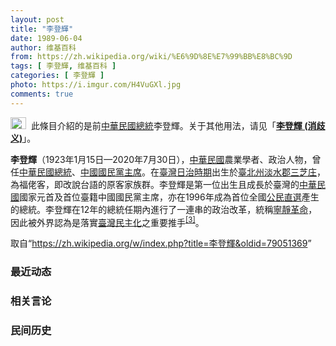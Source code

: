 ```yaml
---
layout: post
title: "李登輝"
date: 1989-06-04
author: 维基百科
from: https://zh.wikipedia.org/wiki/%E6%9D%8E%E7%99%BB%E8%BC%9D
tags: [ 李登輝, 维基百科 ]
categories: [ 李登輝 ]
photo: https://i.imgur.com/H4VuGXl.jpg
comments: true
---
```

<div class="mw-parser-output"><div role="note" class="hatnote navigation-not-searchable"><span typeof="mw:File"><a href="/wiki/Wikipedia:%E6%B6%88%E6%AD%A7%E4%B9%89" title="Wikipedia:消歧义"><img alt="" src="//upload.wikimedia.org/wikipedia/commons/thumb/5/5f/Disambig_gray.svg/25px-Disambig_gray.svg.png" decoding="async" width="25" height="19" class="mw-file-element" srcset="//upload.wikimedia.org/wikipedia/commons/thumb/5/5f/Disambig_gray.svg/38px-Disambig_gray.svg.png 1.5x, //upload.wikimedia.org/wikipedia/commons/thumb/5/5f/Disambig_gray.svg/50px-Disambig_gray.svg.png 2x" data-file-width="220" data-file-height="168"></a></span>&nbsp;&nbsp;此條目介紹的是前<a href="/wiki/%E4%B8%AD%E8%8F%AF%E6%B0%91%E5%9C%8B%E7%B8%BD%E7%B5%B1" title="中華民國總統">中華民國總統</a>李登輝。关于其他用法，请见「<b><a href="/wiki/%E6%9D%8E%E7%99%BB%E8%BC%9D_(%E6%B6%88%E6%AD%A7%E7%BE%A9)" class="mw-redirect" title="李登輝 (消歧義)">李登輝 (消歧义)</a></b>」。</div>
<div id="noteTA-51cd104b" class="noteTA"><div class="noteTA-local"><div data-noteta-code="zh-hant:臺; zh-hans:台;"></div><div data-noteta-code="zh-hant:臺灣; zh-hans:台湾;"></div><div data-noteta-code="zh-hant:庄; zh-hans:庄;"></div><div data-noteta-code="zh:康乃尔; zh-cn:康奈尔; zh-tw:康乃爾;"></div><div data-noteta-code="zh-cn:钓鱼岛; zh-tw:釣魚臺; zh-hk:釣魚台"></div></div></div>

<p><b>李登輝</b>（1923年1月15日—2020年7月30日），<a href="/wiki/%E4%B8%AD%E8%8F%AF%E6%B0%91%E5%9C%8B" title="中華民國">中華民國</a>農業學者、政治人物，曾任<a href="/wiki/%E4%B8%AD%E8%8F%AF%E6%B0%91%E5%9C%8B%E7%B8%BD%E7%B5%B1" title="中華民國總統">中華民國總統</a>、<a href="/wiki/%E4%B8%AD%E5%9C%8B%E5%9C%8B%E6%B0%91%E9%BB%A8%E4%B8%BB%E5%B8%AD" title="中國國民黨主席">中國國民黨主席</a>。在<a href="/wiki/%E8%87%BA%E7%81%A3%E6%97%A5%E6%B2%BB%E6%99%82%E6%9C%9F" class="mw-redirect" title="臺灣日治時期">臺灣日治時期</a>出生於<a href="/wiki/%E8%87%BA%E5%8C%97%E5%B7%9E" title="臺北州">臺北州</a><a href="/wiki/%E6%B7%A1%E6%B0%B4%E9%83%A1" title="淡水郡">淡水郡</a><a href="/wiki/%E4%B8%89%E8%8A%9D%E5%BA%84" title="三芝庄">三芝庄</a>，為福佬客，即改說台語的原客家族群。李登輝是第一位出生且成長於臺灣的<a href="/wiki/%E4%B8%AD%E8%8F%AF%E6%B0%91%E5%9C%8B" title="中華民國">中華民國</a>國家元首及首位臺籍中國國民黨主席，亦在1996年成為首位全國<a href="/wiki/1996%E5%B9%B4%E4%B8%AD%E8%8F%AF%E6%B0%91%E5%9C%8B%E7%B8%BD%E7%B5%B1%E9%81%B8%E8%88%89" title="1996年中華民國總統選舉">公民直選</a>產生的總統。李登輝在12年的總統任期內進行了一連串的政治改革，統稱<a href="/wiki/%E5%AF%A7%E9%9D%9C%E9%9D%A9%E5%91%BD" title="寧靜革命">寧靜革命</a>，因此被外界認為是落實<a href="/wiki/%E8%87%BA%E7%81%A3%E6%B0%91%E4%B8%BB%E5%8C%96" title="臺灣民主化">臺灣民主化</a>之重要推手<sup id="cite_ref-6" class="reference"><a href="#cite_note-6">[3]</a></sup>。
</p>
<meta property="mw:PageProp/toc">
</div><!--esi <esi:include src="/esitest-fa8a495983347898/content" /> --><noscript><img src="//zh.wikipedia.org/wiki/Special:CentralAutoLogin/start?type=1x1" alt="" title="" width="1" height="1" style="border: none; position: absolute;"></noscript>
<div class="printfooter" data-nosnippet="">取自“<a dir="ltr" href="https://zh.wikipedia.org/w/index.php?title=李登輝&amp;oldid=79051369">https://zh.wikipedia.org/w/index.php?title=李登輝&amp;oldid=79051369</a>”</div><div id="recent-news"><h3>最近动态</h3><ul></ul></div><div id="open-opinion"><h3>相关言论</h3><ul></ul></div><div id="mjls-record"><h3>民间历史</h3><ul></ul></div>